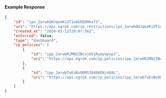 <!-- Code generated for API Clients. DO NOT EDIT. -->

#### Example Response

```json
{
	"id": "ipx_2arwbQHJqoeKiUT1ubGEQ9Hkxf3",
	"uri": "https://api.ngrok.com/ip_restrictions/ipx_2arwbQHJqoeKiUT1ubGEQ9Hkxf3",
	"created_at": "2024-01-12T20:07:56Z",
	"enforced": false,
	"type": "dashboard",
	"ip_policies": [
		{
			"id": "ipp_2arwbR2MN2ZBcxj6VjRyepVpxpJ",
			"uri": "https://api.ngrok.com/ip_policies/ipp_2arwbR2MN2ZBcxj6VjRyepVpxpJ"
		},
		{
			"id": "ipp_2arwbTuExBvO0MS3848AENj4A9L",
			"uri": "https://api.ngrok.com/ip_policies/ipp_2arwbTuExBvO0MS3848AENj4A9L"
		}
	]
}
```
